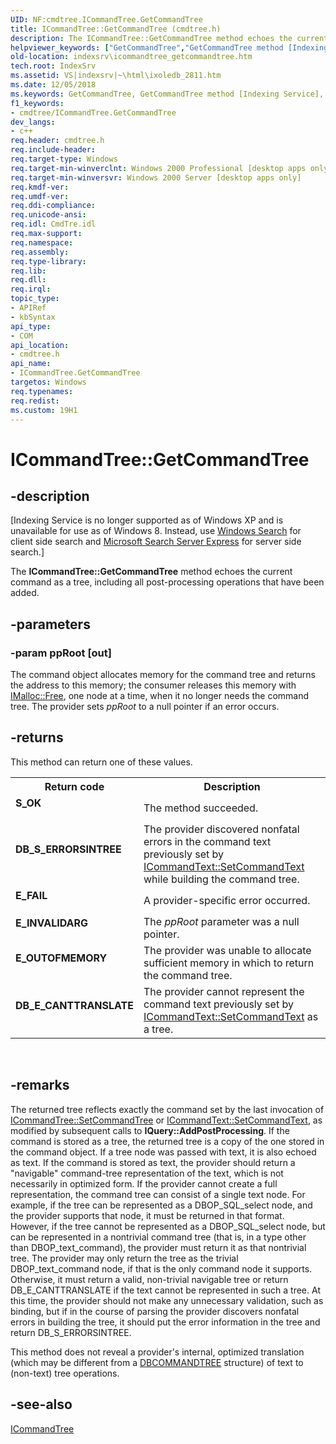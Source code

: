 ```yaml
---
UID: NF:cmdtree.ICommandTree.GetCommandTree
title: ICommandTree::GetCommandTree (cmdtree.h)
description: The ICommandTree::GetCommandTree method echoes the current command as a tree, including all post-processing operations that have been added.helpviewer_keywords: ["GetCommandTree","GetCommandTree method [Indexing Service]","GetCommandTree method [Indexing Service]","ICommandTree interface","ICommandTree interface [Indexing Service]","GetCommandTree method","ICommandTree.GetCommandTree","ICommandTree::GetCommandTree","_idxs_ICommandTree_GetCommandTree","cmdtree/ICommandTree::GetCommandTree","indexsrv.icommandtree_getcommandtree"]
old-location: indexsrv\icommandtree_getcommandtree.htm
tech.root: IndexSrv
ms.assetid: VS|indexsrv|~\html\ixoledb_2811.htm
ms.date: 12/05/2018
ms.keywords: GetCommandTree, GetCommandTree method [Indexing Service], GetCommandTree method [Indexing Service],ICommandTree interface, ICommandTree interface [Indexing Service],GetCommandTree method, ICommandTree.GetCommandTree, ICommandTree::GetCommandTree, _idxs_ICommandTree_GetCommandTree, cmdtree/ICommandTree::GetCommandTree, indexsrv.icommandtree_getcommandtree
f1_keywords:
- cmdtree/ICommandTree.GetCommandTree
dev_langs:
- c++
req.header: cmdtree.h
req.include-header: 
req.target-type: Windows
req.target-min-winverclnt: Windows 2000 Professional [desktop apps only]
req.target-min-winversvr: Windows 2000 Server [desktop apps only]
req.kmdf-ver: 
req.umdf-ver: 
req.ddi-compliance: 
req.unicode-ansi: 
req.idl: CmdTre.idl
req.max-support: 
req.namespace: 
req.assembly: 
req.type-library: 
req.lib: 
req.dll: 
req.irql: 
topic_type:
- APIRef
- kbSyntax
api_type:
- COM
api_location:
- cmdtree.h
api_name:
- ICommandTree.GetCommandTree
targetos: Windows
req.typenames: 
req.redist: 
ms.custom: 19H1
---
```


# ICommandTree::GetCommandTree


## -description


<p class="CCE_Message">[Indexing Service is no longer supported as of Windows XP and is unavailable for use as of Windows 8. Instead, use <a href="https://docs.microsoft.com/windows/desktop/search/-search-3x-wds-overview">Windows Search</a> for client side search and  <a href="https://www.microsoft.com/download/details.aspx?id=18914">Microsoft Search Server Express</a> for server side search.]

The <b>ICommandTree::GetCommandTree</b> method echoes the current command as a tree, including all post-processing operations that have been added.


## -parameters




### -param ppRoot [out]

The command object allocates memory for the command tree and returns the address to this memory; the consumer releases this memory with <a href="https://docs.microsoft.com/windows/desktop/api/objidl/nf-objidl-imalloc-free">IMalloc::Free</a>, one node at a time, when it no longer needs the command tree. The provider sets <i>ppRoot</i> to a null pointer if an error occurs.


## -returns



This method can return one of these values.

<table>
<tr>
<th>Return code</th>
<th>Description</th>
</tr>
<tr>
<td width="40%">
<dl>
<dt><b>S_OK</b></dt>
</dl>
</td>
<td width="60%">
The method succeeded.

</td>
</tr>
<tr>
<td width="40%">
<dl>
<dt><b>DB_S_ERRORSINTREE</b></dt>
</dl>
</td>
<td width="60%">
The provider discovered nonfatal errors in the command text previously set by <a href="https://docs.microsoft.com/previous-versions/windows/desktop/ms709757(v=vs.85)">ICommandText::SetCommandText</a> while building the command tree.

</td>
</tr>
<tr>
<td width="40%">
<dl>
<dt><b>E_FAIL</b></dt>
</dl>
</td>
<td width="60%">
A provider-specific error occurred.

</td>
</tr>
<tr>
<td width="40%">
<dl>
<dt><b>E_INVALIDARG</b></dt>
</dl>
</td>
<td width="60%">
The <i>ppRoot</i> parameter was a null pointer.

</td>
</tr>
<tr>
<td width="40%">
<dl>
<dt><b>E_OUTOFMEMORY</b></dt>
</dl>
</td>
<td width="60%">
The provider was unable to allocate sufficient memory in which to return the command tree.

</td>
</tr>
<tr>
<td width="40%">
<dl>
<dt><b>DB_E_CANTTRANSLATE</b></dt>
</dl>
</td>
<td width="60%">
The provider cannot represent the command text previously set by <a href="https://docs.microsoft.com/previous-versions/windows/desktop/ms709757(v=vs.85)">ICommandText::SetCommandText</a> as a tree.

</td>
</tr>
</table>
 




## -remarks



The returned tree reflects exactly the command set by the last invocation of <a href="https://docs.microsoft.com/previous-versions/windows/desktop/api/cmdtree/nf-cmdtree-icommandtree-setcommandtree">ICommandTree::SetCommandTree</a> or <a href="https://docs.microsoft.com/previous-versions/windows/desktop/ms709757(v=vs.85)">ICommandText::SetCommandText</a>, as modified by subsequent calls to <b>IQuery::AddPostProcessing</b>. If the command is stored as a tree, the returned tree is a copy of the one stored in the command object. If a tree node was passed with text, it is also echoed as text. If the command is stored as text, the provider should return a "navigable" command-tree representation of the text, which is not necessarily in optimized form. If the provider cannot create a full representation, the command tree can consist of a single text node. For example, if the tree can be represented as a DBOP_SQL_select node, and the provider supports that node, it must be returned in that format. However, if the tree cannot be represented as a DBOP_SQL_select node, but can be represented in a nontrivial command tree (that is, in a type other than DBOP_text_command), the provider must return it as that nontrivial tree. The provider may only return the tree as the trivial DBOP_text_command node, if that is the only command node it supports. Otherwise, it must return a valid, non-trivial navigable tree or return DB_E_CANTTRANSLATE if the text cannot be represented in such a tree. At this time, the provider should not make any unnecessary validation, such as binding, but if in the course of parsing the provider discovers nonfatal errors in building the tree, it should put the error information in the tree and return DB_S_ERRORSINTREE.

This method does not reveal a provider's internal, optimized translation (which may be different from a <a href="https://docs.microsoft.com/previous-versions/windows/desktop/indexsrv/dbcommandtree">DBCOMMANDTREE</a> structure) of text to (non-text) tree operations.




## -see-also




<a href="https://docs.microsoft.com/previous-versions/windows/desktop/api/cmdtree/nn-cmdtree-icommandtree">ICommandTree</a>
 

 

